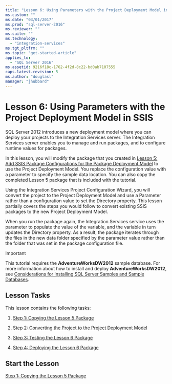 ```yaml
---
title: "Lesson 6: Using Parameters with the Project Deployment Model in SSIS | Microsoft Docs"
ms.custom: ""
ms.date: "03/01/2017"
ms.prod: "sql-server-2016"
ms.reviewer: ""
ms.suite: ""
ms.technology: 
  - "integration-services"
ms.tgt_pltfrm: ""
ms.topic: "get-started-article"
applies_to: 
  - "SQL Server 2016"
ms.assetid: 9216f18c-1762-4f2d-8c22-bd0ab7107555
caps.latest.revision: 5
ms.author: "douglasl"
manager: "jhubbard"
---
```

# Lesson 6: Using Parameters with the Project Deployment Model in SSIS
SQL Server 2012 introduces a new deployment model where you can deploy your projects to the Integration Services server. The Integration Services server enables you to manage and run packages, and to configure runtime values for packages.  
  
In this lesson, you will modify the package that you created in [Lesson 5: Add SSIS Package Configurations for the Package Deployment Model](../../integration-services/tutorials/lesson-5-add-ssis-package-configurations-for-the-package-deployment-model.md) to use the Project Deployment Model. You replace the configuration value with a parameter to specify the sample data location. You can also copy the completed Lesson 5 package that is included with the tutorial.  
  
Using the Integration Services Project Configuration Wizard, you will convert the project to the Project Deployment Model and use a Parameter rather than a configuration value to set the Directory property. This lesson partially covers the steps you would follow to convert existing SSIS packages to the new Project Deployment Model.  
  
When you run the package again, the Integration Services service uses the parameter to populate the value of the variable, and the variable in turn updates the Directory property. As a result, the package iterates through the files in the new data folder specified by the parameter value rather than the folder that was set in the package configuration file.  
  
> [!IMPORTANT]  
> This tutorial requires the **AdventureWorksDW2012** sample database. For more information about how to install and deploy **AdventureWorksDW2012**, see [Considerations for Installing SQL Server Samples and Sample Databases](http://technet.microsoft.com/en-us/library/ms161556%28v=sql.105%29).  
  
## Lesson Tasks  
This lesson contains the following tasks:  
  
1.  [Step 1: Copying the Lesson 5 Package](../../integration-services/tutorials/lesson-6-1-copying-the-lesson-5-package.md)  
  
2.  [Step 2: Converting the Project to the Project Deployment Model](../../integration-services/tutorials/lesson-6-2-converting-the-project-to-the-project-deployment-model.md)  
  
3.  [Step 3: Testing the Lesson 6 Package](../../integration-services/tutorials/lesson-6-3-testing-the-lesson-6-package.md)  
  
4.  [Step 4: Deploying the Lesson 6 Package](../../integration-services/tutorials/lesson-6-4-deploying-the-lesson-6-package.md)  
  
## Start the Lesson  
[Step 1: Copying the Lesson 5 Package](../../integration-services/tutorials/lesson-6-1-copying-the-lesson-5-package.md)  
  
